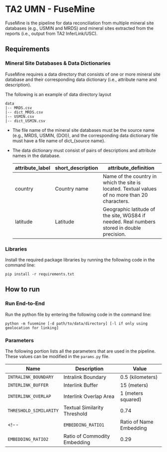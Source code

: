 # TA2 UMN - FuseMine 
FuseMine is the pipeline for data reconciliation from multiple mineral site databases (e.g., USMIN and MRDS) and mineral sites extracted from the reports (i.e., output from TA2 InferLink/USC).

## Requirements
### Mineral Site Databases & Data Dictionaries
FuseMine requires a data directory that consists of one or more mineral site database and their corresponding data dictionary (i.e., attribute name and description). 

The following is an example of data directory layout
```
data
|-- MRDS.csv
|-- dict_MRDS.csv
|-- USMIN.csv
|-- dict_USMIN.csv
```

* The file name of the mineral site databases must be the source name (e.g., MRDS, USMIN, {DOI}), and the corresponding data dictionary file must have a file name of dict_{source name}. 
* The data dictionary must consist of pairs of descriptions and attribute names in the database.
  
    | attribute_label | short_description | attribute_definition |
    | --- | --- | --- |
    | country | Country name | Name of the country in which the site is located. Textual values of no more than 20 characters. |
    | latitude | Latitude | Geographic latitude of the site, WGS84 if needed. Real numbers stored in double precision. |


### Libraries
Install the required package libraries by running the following code in the command line:
```
pip install -r requirements.txt
```

## How to run
### Run End-to-End
Run the python file by entering the following code in the command line:
```
python -m fusemine [-d path/to/data/directory] [-l if only using geolocation for linking]
```

<!-- ### Process Raw Database to Mineral Site Schema Format
```
cd m1_preprocessing
python process_rawdb_to_schema.py [-d path/to/data/directory] [-u if want to use a predefined attribute mapping]
```
To define the corresponding attribute label, modify the `resource/attribute_map.csv`
If using the predefined mapped attribute file, the items located under 'Matching Attributes in Database' must exist in the database that is being processed.

### Run Intralinking Model
Use the following code if you are using mineral site data in local storage:
```
cd m2_intralinking
python intralinking.py [-d path/to/data/directory] [-l if only using geolocation for linking] [-g if want to save file also as a geojson output]
```

### Run Interlinking Model
```
cd m3_interlinking
python interlinking.py [-d path/to/data/directory] [-l if only using geolocation for linking] [-g if want to save file also as a geojson output] [-o to state output file name; default='interlinked']
``` -->

<!-- ## Directory Layout -->
<!-- ```
./
|-- fusemine.py
|-- params.ini
|
|-- m0_loading_and_saving
|   |-- loading_local_data.py                   # Loads the data available on the user local storage
|   |-- loading_kg_data.py                      # Loads the data available on the knowledge graph
|   |-- save_sameas_output.py                   # Saves the reconciliation output as a two-column URI CSV output
|   |-- save_to_geojson_output.py               # Saves the output as a geojson file that can plotted on a GIS software
|   |-- save_to_json_output.py                  # Saves the output as a json file that can be loaded on the knowledge graph
|
|-- m1_preprocessing
|   |-- compare_attribute_def_similarity.py     # 
|   |-- extract_attributes_from_db.py           #
|   |-- process_gpkg_to_json.py
|   |-- process_rawdb_to_schema.py              # Processes the raw database available in the local directory to a local schema format
|
|-- m2_intralinking
|   |-- intralinking.py                         # 
|   |-- location_based_intralinking.py          #
|   |-- text_based_intralinking.py              #
|
|-- m3_interlinking
|   |-- interlinking.py                         #
|   |-- location_based_intralinking.py          #
|
|-- resource
|   |-- attribute_dictionary.pkl                # Previously identified attribute labels
|   |-- crs.pkl                                 # List of coordinate reference systems (CRS)
|
|-- utils
|   |-- loading
|   |-- saving
|   |-- geolocation

``` -->



### Parameters
The following portion lists all the parameters that are used in the pipeline. These values can be modified in the `params.py` file.

| Name | Description | Value |
| --- | --- | --- |
| `INTRALINK_BOUNDARY` | Intralink Boundary | 0.5 (kilometers) |
| `INTERLINK_BUFFER` | Interlink Buffer | 15 (meters) |
| `INTERLINK_OVERLAP` | Interlink Overlap Area | 1 (meters squared) |
| `THRESHOLD_SIMILARITY` | Textual Similarity Threshold | 0.74 |
<!-- | `EMBEDDING_RATIO1` | Ratio of Name Embedding | 0.71 |
| `EMBEDDING_RATIO2` | Ratio of Commodity Embedding | 0.29 | -->
